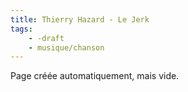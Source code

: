 ```yaml
---
title: Thierry Hazard - Le Jerk
tags:
    - -draft
    - musique/chanson
---
```


Page créée automatiquement, mais vide.
